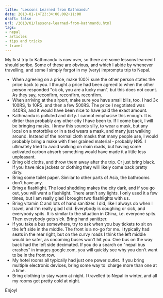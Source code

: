 ```yaml
---
title: 'Lessons Learned from Kathmandu'
date: 2013-01-14T23:34:00.002+11:00
draft: false
url: /2013/01/lessons-learned-from-kathmandu.html
tags: 
- nepal
- articles
- tips and tricks
- travel
---
```


My first trip to Kathmandu is now over, so there are some lessons learned I should scribe. Some of these are obvious, and which I abide by whenever travelling, and some I simply forgot in my (very) impromptu trip to Nepal.

- When agreeing on a price, make 100% sure the other person states the price back to you. I thought a price had been agreed to when the other person responded "ok ok, you are a lucky man", but this does not count. As they say, reconfirm, reconfirm, reconfirm.  
- When arriving at the airport, make sure you have small bills, too. I had 3x 100RS, 1x 10RS, and then a few 500RS. The price I negotiated was 440RS, and it would have been nice to have paid the exact amount.  
- Kathmandu is polluted and dirty. I cannot emphasise this enough. It is dirtier than probably any other city I have been to. If I come back, I will be bringing masks. I know this sounds silly, to wear a mask, but any local on a motorbike or in a taxi wears a mask, and many just walking around. Instead of the normal cloth masks that many people use, I would probably bring a make with finer grained material - probably N95. I ultimately tried to avoid walking on main roads, but having some activated carbon absorb something would have made it a little less unpleasant.
- Bring old cloths, and throw them away after the trip. Or just bring black. If you have nice jackets or clothing they will likely come back pretty dirty.  
- Bring some toilet paper. Similar to other parts of Asia, the bathrooms don't have any.  
- Bring a flashlight. The load shedding makes the city dark, and if you go out, you will want a flashlight. There aren't any lights. I only used it a few times, but I am really glad I brought two flashlights with us.  
- Bring vitamin C and lots of hand sanitizer. I did, like I always do when I travel, and I'm really glad I did. Everybody is coughing or sick, and everybody spits. It is similar to the situation in China, i.e. everyone spits. Then everybody gets sick. Bring hand sanitizer.  
- If you take a bus somewhere, try to ask when you buy tickets to sit on the left side in the middle. The front is a no-go for me. I typically had seats in the rear right, but on the curvy roads I think the left middle would be safer, as oncoming buses won't hit you. One bus on the way back had the left side decimated. If you do a search on "nepal bus crashes" in images.google.com, you will quickly see why you don't want to be in the front row.  
- My hotel rooms all typically had just one power outlet. If you bring multiple electronic devices, bring some way to  charge more than one at a time. 
- Bring clothing to stay warm at night. I travelled to Nepal in winter, and all my rooms got pretty cold at night.  
  
Enjoy!